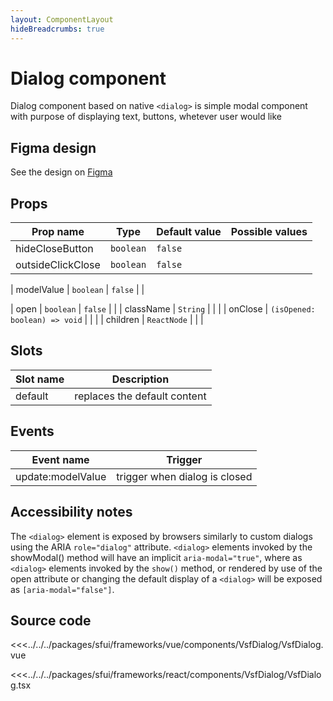 ```yaml
---
layout: ComponentLayout
hideBreadcrumbs: true
---
```

# Dialog component

Dialog component based on native `<dialog>` is simple modal component with purpose of displaying text, buttons, whetever user would like

<Generate />

## Figma design

See the design on [Figma](https://www.figma.com/file/CWOkbpne0tDpSenT4ZEUTQ/%F0%9F%9B%A0-SFUI-2.0-%7C-Development?node-id=11248%3A15636)

## Props

| Prop name    | Type      | Default value | Possible values |
| ------------ | --------- | ------------- | --------------- |
| hideCloseButton | `boolean` | `false`       |                 |
| outsideClickClose | `boolean` | `false` | |
<!-- vue -->
| modelValue | `boolean` | `false` | |
<!-- end vue -->
<!-- react -->
| open | `boolean` | `false` | |
| className | `String` | | |
| onClose | `(isOpened: boolean) => void` | | |
| children | `ReactNode` | | |
<!-- end react -->

<!-- vue -->
## Slots

| Slot name |         Description          |
| --------- | :--------------------------: |
| default   | replaces the default content |

## Events

| Event name | Trigger |
| ---------- | :-----: |
| update:modelValue | trigger when dialog is closed|
<!-- end vue -->

## Accessibility notes

The `<dialog>` element is exposed by browsers similarly to custom dialogs using the ARIA `role="dialog"` attribute. `<dialog>` elements invoked by the showModal() method will have an implicit `aria-modal="true"`, where as `<dialog>` elements invoked by the `show()` method, or rendered by use of the open attribute or changing the default display of a `<dialog>` will be exposed as `[aria-modal="false"]`.

## Source code

<!-- vue -->
<<<../../../packages/sfui/frameworks/vue/components/VsfDialog/VsfDialog.vue
<!-- end vue -->
<!-- react -->
<<<../../../packages/sfui/frameworks/react/components/VsfDialog/VsfDialog.tsx
<!-- end react -->
